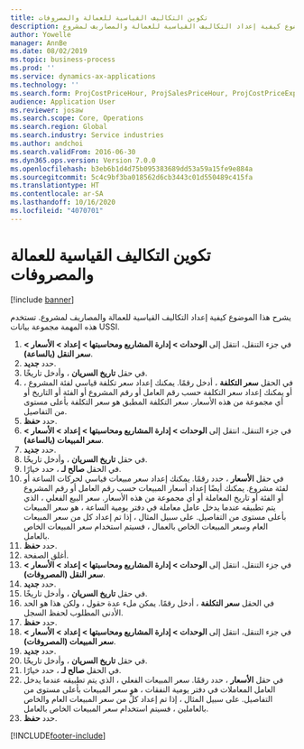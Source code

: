 ```yaml
---
title: تكوين التكاليف القياسية للعمالة والمصروفات
description: يشرح هذا الموضوع كيفية إعداد التكاليف القياسية للعمالة والمصاريف لمشروع.
author: Yowelle
manager: AnnBe
ms.date: 08/02/2019
ms.topic: business-process
ms.prod: ''
ms.service: dynamics-ax-applications
ms.technology: ''
ms.search.form: ProjCostPriceHour, ProjSalesPriceHour, ProjCostPriceExpense, ProjSalesPriceCost
audience: Application User
ms.reviewer: josaw
ms.search.scope: Core, Operations
ms.search.region: Global
ms.search.industry: Service industries
ms.author: andchoi
ms.search.validFrom: 2016-06-30
ms.dyn365.ops.version: Version 7.0.0
ms.openlocfilehash: b3eb6b1d4d75b095383689dd53a59a15fe9e884a
ms.sourcegitcommit: 5c4c9bf3ba018562d6cb3443c01d550489c415fa
ms.translationtype: HT
ms.contentlocale: ar-SA
ms.lasthandoff: 10/16/2020
ms.locfileid: "4070701"
---
```

# <a name="configure-standard-costs-for-labor-and-expenses"></a>تكوين التكاليف القياسية للعمالة والمصروفات

[!include [banner](../../includes/banner.md)]

يشرح هذا الموضوع كيفية إعداد التكاليف القياسية للعمالة والمصاريف لمشروع. تستخدم هذه المهمة مجموعة بيانات USSI.

1. في جزء التنقل، انتقل إلى **الوحدات > إدارة المشاريع ومحاسبتها > إعداد > الأسعار > سعر النقل (بالساعة)**.
2. حدد **جديد**.
3. في حقل **تاريخ السريان** ، وأدخل تاريخًا.
4. في الحقل **سعر التكلفة** ، أدخل رقمًا. يمكنك إعداد سعر تكلفة قياسي لفئة المشروع ، أو يمكنك إعداد سعر التكلفة حسب رقم العامل أو رقم المشروع أو الفئة أو التاريخ أو أي مجموعة من هذه الأسعار. سعر التكلفة المطبق هو سعر التكلفة بأعلى مستوى من التفاصيل.  
5. حدد **حفظ**.
6. في جزء التنقل، انتقل إلى **الوحدات > إدارة المشاريع ومحاسبتها > إعداد > الأسعار > سعر المبيعات (بالساعة)**.
7. حدد **جديد**.
8. في حقل **تاريخ السريان** ، وأدخل تاريخًا.
9. في الحقل **صالح لـ** ، حدد خيارًا.
10. في حقل **الأسعار** ، حدد رقمًا. يمكنك إعداد سعر مبيعات قياسي لحركات الساعة أو لفئة مشروع. يمكنك أيضًا إعداد أسعار المبيعات حسب رقم العامل أو رقم المشروع أو الفئة أو تاريخ المعاملة أو أي مجموعة من هذه الأسعار. سعر البيع الفعلي ، الذي يتم تطبيقه عندما يدخل عامل معاملة في دفتر يومية الساعة ، هو سعر المبيعات بأعلى مستوى من التفاصيل. على سبيل المثال ، إذا تم إعداد كل من سعر المبيعات العام وسعر المبيعات الخاص بالعمال ، فسيتم استخدام سعر المبيعات الخاص بالعامل.  
11. حدد **حفظ**.
12. أغلق الصفحة.
13. في جزء التنقل، انتقل إلى **الوحدات > إدارة المشاريع ومحاسبتها > إعداد > الأسعار > سعر النقل (المصروفات)**.
14. حدد **جديد**.
15. في حقل **تاريخ السريان** ، وأدخل تاريخًا.
16. في الحقل **سعر التكلفة** ، أدخل رقمًا. يمكن ملء عدة حقول ، ولكن هذا هو الحد الأدنى المطلوب لحفظ السجل.  
17. حدد **حفظ**.
18. في جزء التنقل، انتقل إلى **الوحدات > إدارة المشاريع ومحاسبتها > إعداد > الأسعار > سعر المبيعات (المصروفات)**.
19. حدد **جديد**.
20. في حقل **تاريخ السريان** ، وأدخل تاريخًا.
21. في الحقل **صالح لـ** ، حدد خيارًا.
22. في حقل **الأسعار** ، حدد رقمًا. سعر المبيعات الفعلي ، الذي يتم تطبيقه عندما يدخل العامل المعاملات في دفتر يومية النفقات ، هو سعر المبيعات بأعلى مستوى من التفاصيل. على سبيل المثال ، إذا تم إعداد كلٍّ من سعر المبيعات العام والخاص بالعاملين ، فسيتم استخدام سعر المبيعات الخاص بالعامل.  
23. حدد **حفظ**.



[!INCLUDE[footer-include](../../includes/footer-banner.md)]